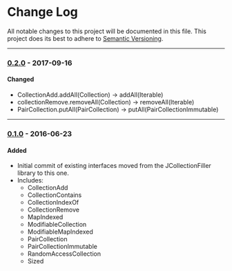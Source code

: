 # Change Log
All notable changes to this project will be documented in this file.
This project does its best to adhere to [Semantic Versioning](http://semver.org/).


--------
### [0.2.0](N/A) - 2017-09-16
#### Changed
* CollectionAdd.addAll(Collection) -> addAll(Iterable)
* collectionRemove.removeAll(Collection) -> removeAll(Iterable)
* PairCollection.putAll(PairCollection) -> putAll(PairCollectionImmutable)


--------
### [0.1.0](https://github.com/TeamworkGuy2/JCollectionInterfaces/commit/fc5f1d4b6df9fbbe8c1052b20c1a2ec2ec58b45f) - 2016-06-23
#### Added
* Initial commit of existing interfaces moved from the JCollectionFiller library to this one.
* Includes:
  * CollectionAdd
  * CollectionContains
  * CollectionIndexOf
  * CollectionRemove
  * MapIndexed
  * ModifiableCollection
  * ModifiableMapIndexed
  * PairCollection
  * PairCollectionImmutable
  * RandomAccessCollection
  * Sized
